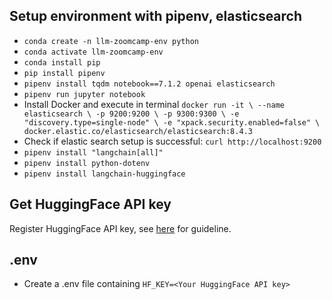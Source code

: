 ## Setup environment with pipenv, elasticsearch
- ```conda create -n llm-zoomcamp-env python```
- ```conda activate llm-zoomcamp-env```
- ```conda install pip```
- ```pip install pipenv```
- ```pipenv install tqdm notebook==7.1.2 openai elasticsearch```
- ```pipenv run jupyter notebook```
- Install Docker and execute in terminal ```docker run -it \
    --name elasticsearch \
    -p 9200:9200 \
    -p 9300:9300 \
    -e "discovery.type=single-node" \
    -e "xpack.security.enabled=false" \
    docker.elastic.co/elasticsearch/elasticsearch:8.4.3```
- Check if elastic search setup is successful: ```curl http://localhost:9200```
- ```pipenv install "langchain[all]"```
- ```pipenv install python-dotenv```
- ```pipenv install langchain-huggingface```

## Get HuggingFace API key
Register HuggingFace API key, see [here](https://youtu.be/jo_fTD2H4xA?si=tQ3l77ucRzaVwa6D) for guideline.

## .env
- Create a .env file containing ```HF_KEY=<Your HuggingFace API key>```